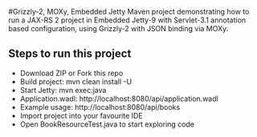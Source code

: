 #Grizzly-2, MOXy, Embedded Jetty
Maven project demonstrating how to run a JAX-RS 2 project in Embedded Jetty-9 with Servlet-3.1 annotation based configuration,
using Grizzly-2 with JSON binding via MOXy.

## Steps to run this project
* Download ZIP or Fork this repo
* Build project: mvn clean install -U
* Start Jetty: mvn exec:java
* Application.wadl: http://localhost:8080/api/application.wadl
* Example usage: http://localhost:8080/api/books
* Import project into your favourite IDE
* Open BookResourceTest.java to start exploring code
